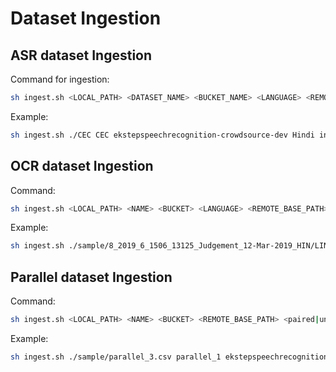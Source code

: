 # Dataset Ingestion

## ASR dataset Ingestion

Command for ingestion:

```sh
sh ingest.sh <LOCAL_PATH> <DATASET_NAME> <BUCKET_NAME> <LANGUAGE> <REMOTE_BASE_PATH> <paired|unpaired> <CONNECTION_URL>
 ```

Example:

```sh
sh ingest.sh ./CEC CEC ekstepspeechrecognition-crowdsource-dev Hindi inbound/asr paired postgres://username:password@host:port/dbname
```

## OCR dataset Ingestion

Command:

```sh
sh ingest.sh <LOCAL_PATH> <NAME> <BUCKET> <LANGUAGE> <REMOTE_BASE_PATH> <paired|unpaired> <CONNECTION_URL>
```

Example:

```sh
sh ingest.sh ./sample/8_2019_6_1506_13125_Judgement_12-Mar-2019_HIN/LINE 8_2019_6_1506_13125_Judgement_12-Mar-2019_HIN ekstepspeechrecognition-crowdsource-dev Hindi inbound/ocr unpaired postgres://username:password@host:port/dbname
```

## Parallel dataset Ingestion

Command:

```sh
sh ingest.sh <LOCAL_PATH> <NAME> <BUCKET> <REMOTE_BASE_PATH> <paired|unpaired> <CONNECTION_URL> <PAIRS>
```

Example:

```sh
sh ingest.sh ./sample/parallel_3.csv parallel_1 ekstepspeechrecognition-crowdsource-dev inbound/parallel paired postgres://username:password@host:port/dbname '{"English-Malayalam":"1-10","English-Hindi":"1-10"}'
```

